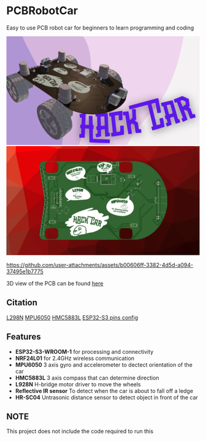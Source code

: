 # PCBRobotCar
Easy to use PCB robot car for beginners to learn programming and coding

![picture](https://github.com/YeetTheAnson/PCBRobotCar/raw/main/1.png)
![picture](https://github.com/YeetTheAnson/PCBRobotCar/raw/main/2.png)


https://github.com/user-attachments/assets/b00606ff-3382-4d5d-a094-37495e1b7775

3D view of the PCB can be found [here](https://www.flux.ai/yeettheanson/pcbrobot?editor=pcb_3d)

## Citation
[L298N](https://www.sparkfun.com/datasheets/Robotics/L298_H_Bridge.pdf)
[MPU6050](https://cdn.sparkfun.com/datasheets/Sensors/Accelerometers/RM-MPU-6000A.pdf)
[HMC5883L](https://cdn-shop.adafruit.com/datasheets/HMC5883L_3-Axis_Digital_Compass_IC.pdf)
[ESP32-S3 pins config](https://www.atomic14.com/2023/11/21/esp32-s3-pins.html)


## Features

- **ESP32-S3-WROOM-1** for processing and connectivity
- **NRF24L01** for 2.4GHz wireless communication
- **MPU6050** 3 axis gyro and accelerometer to dectect orientation of the car
- **HMC5883L** 3 axis compass that can determine direction
- **L928N** H-bridge motor driver to move the wheels
- **Reflective IR sensor** To detect when the car is about to fall off a ledge
- **HR-SC04** Untrasonic distance sensor to detect object in front of the car


## NOTE

This project does not include the code required to run this
